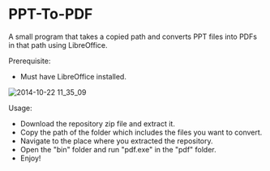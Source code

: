 # PPT-To-PDF
A small program that takes a copied path and converts PPT files into PDFs in that path using LibreOffice.

Prerequisite:
- Must have LibreOffice installed.

![2014-10-22 11_35_09](https://cloud.githubusercontent.com/assets/39191/4741874/9890757a-5a1a-11e4-9a71-3f64bd66b7ab.gif)

Usage:
* Download the repository zip file and extract it.
* Copy the path of the folder which includes the files you want to convert.
* Navigate to the place where you extracted the repository.
* Open the "bin" folder and run "pdf.exe" in the "pdf" folder.
* Enjoy!
